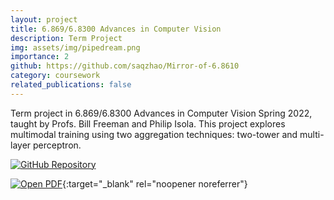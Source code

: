 ```yaml
---
layout: project
title: 6.869/6.8300 Advances in Computer Vision
description: Term Project
img: assets/img/pipedream.png
importance: 2
github: https://github.com/saqzhao/Mirror-of-6.8610
category: coursework
related_publications: false
---
```


Term project in 6.869/6.8300 Advances in Computer Vision Spring 2022, taught by Profs. Bill Freeman and Philip Isola. This project explores multimodal training using two aggregation techniques: two-tower and multi-layer perceptron.

[![GitHub Repository](https://img.shields.io/badge/Github-Repository-blue?style=flat-square&logo=github)](https://github.com/saqzhao/Mirror-of-6.8610)

[![Open PDF](https://img.icons8.com/color/48/000000/pdf-2.png)](https://saqzhao.github.io/assets/pdf/6_869_Term_Project.pdf){:target="_blank" rel="noopener noreferrer"}
